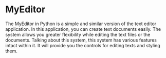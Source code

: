 # MyEditor
The MyEditor in Python is a simple and similar version of the text editor application. In this application, you can create text documents easily. The system allows you greater flexibility while editing the text files or the documents. Talking about this system, this system has various features intact within it. It will provide you the controls for editing texts and styling them. 
